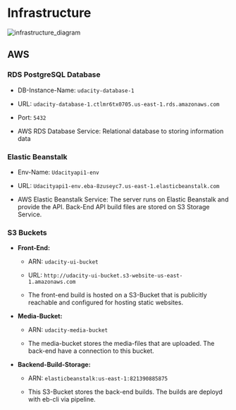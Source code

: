 # Infrastructure

![infrastructure_diagram](./Screenshots/deployment-flow.png)

## AWS

### RDS PostgreSQL Database

- DB-Instance-Name: `udacity-database-1`

- URL: `udacity-database-1.ctlmr6tx0705.us-east-1.rds.amazonaws.com`

- Port: `5432`

- AWS RDS Database Service: Relational database to storing information data

### Elastic Beanstalk

- Env-Name: `Udacityapi1-env`

- URL: `Udacityapi1-env.eba-8zuseyc7.us-east-1.elasticbeanstalk.com`

- AWS Elastic Beanstalk Service: The server runs on Elastic Beanstalk and provide the API. Back-End API build files are stored on S3 Storage Service.

### S3 Buckets

- **Front-End:**

  - ARN: `udacity-ui-bucket`

  - URL: `http://udacity-ui-bucket.s3-website-us-east-1.amazonaws.com `

  - The front-end build is hosted on a S3-Bucket that is publicitly reachable and configured for hosting static websites.

- **Media-Bucket:**

  - ARN: `udacity-media-bucket`

  - The media-bucket stores the media-files that are uploaded. The back-end have a connection to this bucket.

- **Backend-Build-Storage:**

  - ARN: `elasticbeanstalk:us-east-1:821390885875`

  - This S3-Bucket stores the back-end builds. The builds are deployd with eb-cli via pipeline.
